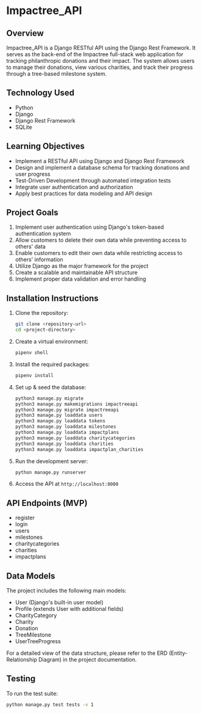 # Impactree_API

## Overview

Impactree_API is a Django RESTful API using the Django Rest Framework. It serves as the back-end of the Impactree full-stack web application for tracking philanthropic donations and their impact. The system allows users to manage their donations, view various charities, and track their progress through a tree-based milestone system.

## Technology Used

- Python
- Django
- Django Rest Framework
- SQLite

## Learning Objectives

- Implement a RESTful API using Django and Django Rest Framework
- Design and implement a database schema for tracking donations and user progress
- Test-Driven Development through automated integration tests
- Integrate user authentication and authorization
- Apply best practices for data modeling and API design

## Project Goals

1. Implement user authentication using Django's token-based authentication system
2. Allow customers to delete their own data while preventing access to others' data
3. Enable customers to edit their own data while restricting access to others' information
4. Utilize Django as the major framework for the project
5. Create a scalable and maintainable API structure
6. Implement proper data validation and error handling

## Installation Instructions

1. Clone the repository:
    ```sh
   git clone <repository-url>
   cd <project-directory>

2. Create a virtual environment:
    ```sh
    pipenv shell

3. Install the required packages:
    ```sh
   pipenv install

4. Set up & seed the database:
    ```sh
    python3 manage.py migrate
    python3 manage.py makemigrations impactreeapi
    python3 manage.py migrate impactreeapi
    python3 manage.py loaddata users
    python3 manage.py loaddata tokens
    python3 manage.py loaddata milestones
    python3 manage.py loaddata impactplans
    python3 manage.py loaddata charitycategories
    python3 manage.py loaddata charities
    python3 manage.py loaddata impactplan_charities

6. Run the development server:
    ```sh
   python manage.py runserver

7. Access the API at `http://localhost:8000`

## API Endpoints (MVP)
- register
- login
- users
- milestones
- charitycategories
- charities
- impactplans

## Data Models

The project includes the following main models:

- User (Django's built-in user model)
- Profile (extends User with additional fields)
- CharityCategory
- Charity
- Donation
- TreeMilestone
- UserTreeProgress

For a detailed view of the data structure, please refer to the ERD (Entity-Relationship Diagram) in the project documentation.

## Testing

To run the test suite:

```sh
python manage.py test tests -v 1
